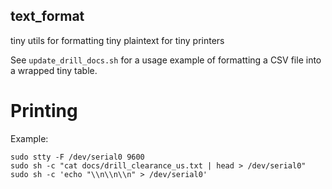 text_format
-----

tiny utils for formatting tiny plaintext for tiny printers

See `update_drill_docs.sh` for a usage example of formatting a CSV file into
a wrapped tiny table.

# Printing

Example:
```
sudo stty -F /dev/serial0 9600
sudo sh -c "cat docs/drill_clearance_us.txt | head > /dev/serial0"
sudo sh -c 'echo "\\n\\n\\n" > /dev/serial0'
```
